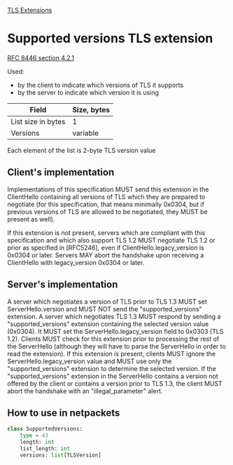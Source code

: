[TLS Extensions](../extensions.md)
# Supported versions TLS extension

[RFC 8446 section 4.2.1](https://www.rfc-editor.org/rfc/rfc8446.html#section-4.2.1)

Used:
- by the client to indicate which versions of TLS it supports 
- by the server to indicate which version it is using

| Field              | Size, bytes |
|--------------------|-------------|
| List size in bytes | 1           |
| Versions           | variable    |
Each element of the list is 2-byte TLS version value

## Client's implementation

Implementations of this specification MUST send this extension in the
ClientHello containing all versions of TLS which they are prepared to
negotiate (for this specification, that means minimally 0x0304, but
if previous versions of TLS are allowed to be negotiated, they MUST
be present as well).

If this extension is not present, servers which are compliant with
this specification and which also support TLS 1.2 MUST negotiate
TLS 1.2 or prior as specified in [RFC5246], even if
ClientHello.legacy_version is 0x0304 or later.  Servers MAY abort the
handshake upon receiving a ClientHello with legacy_version 0x0304 or
later.

## Server's implementation
A server which negotiates a version of TLS prior to TLS 1.3 MUST set
ServerHello.version and MUST NOT send the "supported_versions"
extension.  A server which negotiates TLS 1.3 MUST respond by sending
a "supported_versions" extension containing the selected version
value (0x0304).  It MUST set the ServerHello.legacy_version field to
0x0303 (TLS 1.2).  Clients MUST check for this extension prior to
processing the rest of the ServerHello (although they will have to
parse the ServerHello in order to read the extension).  If this
extension is present, clients MUST ignore the
ServerHello.legacy_version value and MUST use only the
"supported_versions" extension to determine the selected version.  If
the "supported_versions" extension in the ServerHello contains a
version not offered by the client or contains a version prior to
TLS 1.3, the client MUST abort the handshake with an
"illegal_parameter" alert.

## How to use in netpackets

```python
class SupportedVersions:
    type = 43
    length: int
    list_length: int
    versions: list[TLSVersion]
```